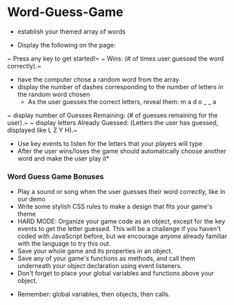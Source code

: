 # Word-Guess-Game


* establish your themed array of words

* Display the following on the page:

~ Press any key to get started!~
~ Wins: (# of times user guessed the word correctly).~
* have the computer chose a random word from the array
* display the number of dashes corresponding to the number of letters in the random word chosen
  - As the user guesses the correct letters, reveal them: m a d o _  _ a

~ display number of Guesses Remaining: (# of guesses remaining for the user).~
~ display letters Already Guessed: (Letters the user has guessed, displayed like L Z Y H).~

* Use key events to listen for the letters that your players will type
* After the user wins/loses the game should automatically choose another word and make the user play it* 


### Word Guess Game Bonuses


* Play a sound or song when the user guesses their word correctly, like in our demo
* Write some stylish CSS rules to make a design that fits your game's theme
* HARD MODE: Organize your game code as an object, except for the key events to get the letter guessed. This will be a challenge if you haven't coded with JavaScript before, but we encourage anyone already familiar with the language to try this out.
* Save your whole game and its properties in an object.
* Save any of your game's functions as methods, and call them underneath your object declaration using event listeners.
* Don't forget to place your global variables and functions above your object.

- Remember: global variables, then objects, then calls.


